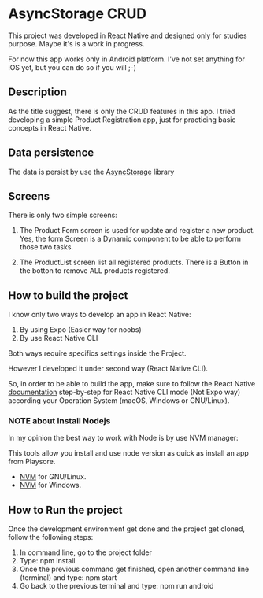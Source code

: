 # AsyncStorage CRUD

This project was developed in React Native and designed only for studies purpose.
Maybe it's is a work in progress.

For now this app works only in Android platform. I've not set anything for iOS yet, but you can do so if you will ;-)


## Description

As the title suggest, there is only the CRUD features in this app.
I tried developing a simple Product Registration app, just for practicing basic concepts in React Native.


## Data persistence

The data is persist by use the [AsyncStorage](https://react-native-async-storage.github.io/async-storage/docs/install/) library



## Screens

There is only two simple screens:

1. The Product Form screen is used for update and register a new product. Yes, the form Screen is a Dynamic component to be able to perform those two tasks.

2. The ProductList screen list all registered products.
There is a Button in the botton to remove ALL products registered.

## How to build the project


I know only two ways to develop an app in React Native:

1. By using Expo (Easier way for noobs)
2. By use React Native CLI

Both ways require specifics settings inside the Project.

However I developed it under second way (React Native CLI).

So, in order to be able to build the app, make sure to follow the React Native [documentation](https://reactnative.dev/docs/environment-setup#development-os) step-by-step for React Native CLI mode (Not Expo way) according your Operation System (macOS, Windows or GNU/Linux).


### NOTE about Install Nodejs

In my opinion the best way to work with Node is by use NVM manager:

This tools allow you install and use node version as quick as install an app from Playsore.

- [NVM](https://github.com/nvm-sh/nvm#important-notes) for GNU/Linux.
- [NVM](https://github.com/coreybutler/nvm-windows) for Windows.



## How to Run the project

Once the development environment get done and the project get cloned, follow the following steps:

1. In command line, go to the project folder
2. Type: npm install
3. Once the previous command get finished, open another command line (terminal) and type: npm start
4. Go back to the previous terminal and type: npm run android



